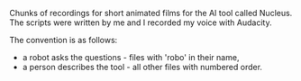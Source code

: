 Chunks of recordings for short animated films for the AI tool called Nucleus. The scripts were written by me and I recorded my voice with Audacity. 

The convention is as follows:
- a robot asks the questions - files with 'robo' in their name,
- a person describes the tool - all other files with numbered order.
